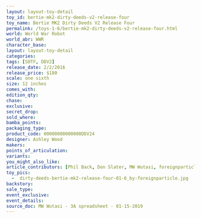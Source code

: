 ```yaml
---
layout: layout-toy-detail 
toy_id: bertie-mk2-dirty-deeds-v2-release-four
toy_name: Bertie MK2 Dirty Deeds V2 Release Four
permalink: /toys-1-6/bertie-mk2-dirty-deeds-v2-release-four.html
world: World War Robot
world_abr: WWR
character_base: 
layout: layout-toy-detail
categories: 
tags: [SOTF, DDV2]
release_date: 2/2/2016
release_price: $180 
scale: one sixth
size: 12 inches
comes_with: 
edition_qty: 
chase: 
exclusive: 
secret_drop: 
sold_where: 
bamba_points: 
packaging_type: 
product_code: 00000000000000DDV24
designer: Ashley Wood
makers: 
points_of_articulation: 
variants: 
you_might_also_like: 
article_contributors: [Phil Back, Don Slater, MW Wutasi, foreignparticle]
toy_pics: 
  -  dirty-deeds-bertie-mk2-release-four-01-6_by-foreignparticle.jpg
backstory: 
sale_type: 
event_exclusive: 
event_details: 
source_doc: MW Wutasi - 3A spreadsheet - 01-15-2019
---
```

